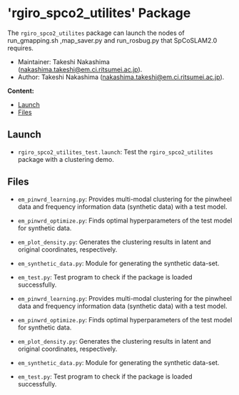 # 'rgiro_spco2_utilites' Package

The `rgiro_spco2_utilites` package can launch the nodes of run_gmapping.sh ,map_saver.py and run_rosbug.py that SpCoSLAM2.0 requires.

*   Maintainer: Takeshi Nakashima ([nakashima.takeshi@em.ci.ritsumei.ac.jp](mailto:nakashima.takeshi@em.ci.ritsumei.ac.jp)).
*   Author: Takeshi Nakashima ([nakashima.takeshi@em.ci.ritsumei.ac.jp](mailto:nakashima.takeshi@em.ci.ritsumei.ac.jp)).

**Content:**

*   [Launch](#launch)
*   [Files](#files)

## Launch

*   `rgiro_spco2_utilites_test.launch`: Test the `rgiro_spco2_utilites` package with a clustering demo.


## Files
*   `em_pinwrd_learning.py`: Provides multi-modal clustering for the pinwheel data and frequency information data (synthetic data) with a test model.
*   `em_pinwrd_optimize.py`: Finds optimal hyperparameters of the test model for synthetic data.
*   `em_plot_density.py`: Generates the clustering results in latent and original coordinates, respectively.
*   `em_synthetic_data.py`: Module for generating the synthetic data-set.
*   `em_test.py`: Test program to check if the package is loaded successfully.

*   `em_pinwrd_learning.py`: Provides multi-modal clustering for the pinwheel data and frequency information data (synthetic data) with a test model.
*   `em_pinwrd_optimize.py`: Finds optimal hyperparameters of the test model for synthetic data.
*   `em_plot_density.py`: Generates the clustering results in latent and original coordinates, respectively.
*   `em_synthetic_data.py`: Module for generating the synthetic data-set.
*   `em_test.py`: Test program to check if the package is loaded successfully.
